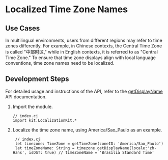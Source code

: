 # Localized Time Zone Names

## Use Cases

In multilingual environments, users from different regions may refer to time zones differently. For example, in Chinese contexts, the Central Time Zone is called "中部时区," while in English contexts, it is referred to as "Central Time Zone." To ensure that time zone displays align with local language conventions, time zone names need to be localized.

## Development Steps

For detailed usage and instructions of the API, refer to the [getDisplayName](../../../API_Reference/source_en/apis/LocalizationKit/cj-apis-i18n.md#func-getdisplaynamestring) API documentation.

1. Import the module.

   <!-- compile -->

   ```cangjie
   // index.cj
   import kit.LocalizationKit.*
   ```

2. Localize the time zone name, using America/Sao_Paulo as an example.

   <!-- compile -->

   ```cangjie
    // index.cj
    let timezone: TimeZone = getTimeZone(zoneID: 'America/Sao_Paulo')
    let timeZoneName: String = timezone.getDisplayName(locale:'zh-Hans', isDST: true) // timeZoneName = 'Brasília Standard Time'
   ```